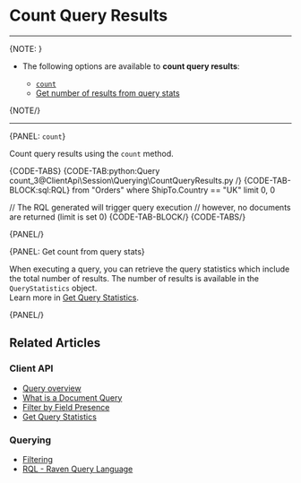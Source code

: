 ﻿# Count Query Results  

---

{NOTE: }

* The following options are available to __count query results__:

    * [`count`](../../../client-api/session/querying/how-to-count-query-results#count)
    * [Get number of results from query stats](../../../client-api/session/querying/how-to-count-query-results#get-count-from-query-stats)

{NOTE/}

---

{PANEL: `count`}

Count query results using the `count` method.  

{CODE-TABS}
{CODE-TAB:python:Query count_3@ClientApi\Session\Querying\CountQueryResults.py /}
{CODE-TAB-BLOCK:sql:RQL}
from "Orders"
where ShipTo.Country == "UK" limit 0, 0

// The RQL generated will trigger query execution
// however, no documents are returned (limit is set 0)
{CODE-TAB-BLOCK/}
{CODE-TABS/}

{PANEL/}

{PANEL: Get count from query stats}

When executing a query, you can retrieve the query statistics which include the total number of results.
The number of results is available in the `QueryStatistics` object.  
Learn more in [Get Query Statistics](../../../client-api/session/querying/how-to-get-query-statistics).  

{PANEL/}

## Related Articles

### Client API

- [Query overview](../../../client-api/session/querying/how-to-query)  
- [What is a Document Query](../../../client-api/session/querying/document-query/what-is-document-query)  
- [Filter by Field Presence](../../../client-api/session/querying/how-to-filter-by-field)  
- [Get Query Statistics](../../../client-api/session/querying/how-to-get-query-statistics)  

### Querying

- [Filtering](../../../indexes/querying/filtering)   
- [RQL - Raven Query Language](../../../client-api/session/querying/what-is-rql) 
